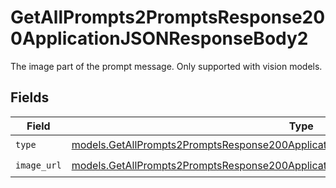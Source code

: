 # GetAllPrompts2PromptsResponse200ApplicationJSONResponseBody2

The image part of the prompt message. Only supported with vision models.


## Fields

| Field                                                                                                                                                                            | Type                                                                                                                                                                             | Required                                                                                                                                                                         | Description                                                                                                                                                                      |
| -------------------------------------------------------------------------------------------------------------------------------------------------------------------------------- | -------------------------------------------------------------------------------------------------------------------------------------------------------------------------------- | -------------------------------------------------------------------------------------------------------------------------------------------------------------------------------- | -------------------------------------------------------------------------------------------------------------------------------------------------------------------------------- |
| `type`                                                                                                                                                                           | [models.GetAllPrompts2PromptsResponse200ApplicationJSONResponseBodyData3VersionsType](../models/getallprompts2promptsresponse200applicationjsonresponsebodydata3versionstype.md) | :heavy_check_mark:                                                                                                                                                               | N/A                                                                                                                                                                              |
| `image_url`                                                                                                                                                                      | [models.GetAllPrompts2PromptsResponse200ApplicationJSONResponseBodyImageURL](../models/getallprompts2promptsresponse200applicationjsonresponsebodyimageurl.md)                   | :heavy_check_mark:                                                                                                                                                               | N/A                                                                                                                                                                              |